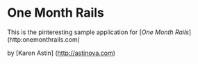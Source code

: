 # One Month Rails

This is the pinteresting sample application for
[*One Month Rails*] (http:onemonthrails.com)

by [Karen Astin] (http://astinova.com)